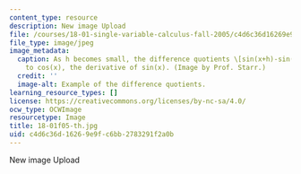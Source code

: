 ```yaml
---
content_type: resource
description: New image Upload
file: /courses/18-01-single-variable-calculus-fall-2005/c4d6c36d16269e9fc6bb2783291f2a0b_18-01f05-th.jpg
file_type: image/jpeg
image_metadata:
  caption: As h becomes small, the difference quotients \[sin(x+h)-sin(x)\]/h limit
    to cos(x), the derivative of sin(x). (Image by Prof. Starr.)
  credit: ''
  image-alt: Example of the difference quotients.
learning_resource_types: []
license: https://creativecommons.org/licenses/by-nc-sa/4.0/
ocw_type: OCWImage
resourcetype: Image
title: 18-01f05-th.jpg
uid: c4d6c36d-1626-9e9f-c6bb-2783291f2a0b
---
```

New image Upload